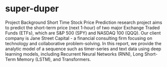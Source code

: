 # super-duper
Project Background
Short Time Stock Price Prediction research project aims to predict the short-term price (next 1-hour) of two major Exchange Traded Funds (ETFs), which are S&P 500 (SPY) and NASDAQ 100 (QQQ). Our client company is Jane Street Capital - a financial consulting firm focusing on technology and collaborative problem-solving. In this report, we provide the analytic model of a sequence such as timer-series and text data using deep learning models, including Recurrent Neural Networks (RNN), Long Short-Term Memory (LSTM), and Transformers.
